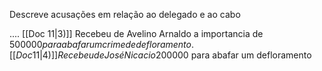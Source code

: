 Descreve acusações em relação ao delegado e ao cabo

....
[[Doc 11|3)]] Recebeu de Avelino Arnaldo a importancia de 500$000 para abafar um crime de defloramento.
[[Doc 11|4)]]Recebeu de José Nicacio 200$000 para abafar um defloramento
